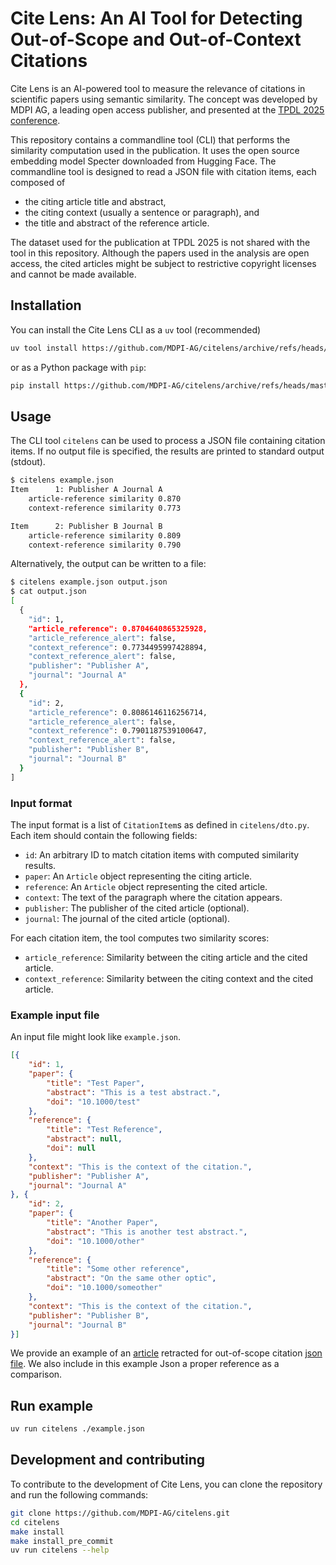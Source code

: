# Cite Lens: An AI Tool for Detecting Out-of-Scope and Out-of-Context Citations

Cite Lens is an AI-powered tool to measure the relevance of citations in scientific papers using semantic similarity.
The concept was developed by MDPI AG, a leading open access publisher, and presented at the
[TPDL 2025 conference](https://tpdl2025.github.io/).

This repository contains a commandline tool (CLI) that performs the similarity computation used in the publication.
It uses the open source embedding model Specter downloaded from Hugging Face.
The commandline tool is designed to read
a JSON file with citation items, each composed of

* the citing article title and abstract,
* the citing context (usually a sentence or paragraph), and
* the title and abstract of the reference article.

The dataset used for the publication at TPDL 2025 is not shared with the tool in this repository.
Although the papers used in the analysis are open access, the cited articles might be subject
to restrictive copyright licenses and cannot be made available.

## Installation

You can install the Cite Lens CLI as a `uv` tool (recommended)

```bash
uv tool install https://github.com/MDPI-AG/citelens/archive/refs/heads/master.zip
```

or as a Python package with `pip`:

```bash
pip install https://github.com/MDPI-AG/citelens/archive/refs/heads/master.zip
```

## Usage

The CLI tool `citelens` can be used to process a JSON file containing citation items. If no output file is specified, the results are printed to standard output (stdout).

```bash
$ citelens example.json
Item      1: Publisher A Journal A
    article-reference similarity 0.870
    context-reference similarity 0.773

Item      2: Publisher B Journal B
    article-reference similarity 0.809
    context-reference similarity 0.790
```

Alternatively, the output can be written to a file:

```bash
$ citelens example.json output.json
$ cat output.json
[
  {
    "id": 1,
    "article_reference": 0.8704640865325928,
    "article_reference_alert": false,
    "context_reference": 0.7734495997428894,
    "context_reference_alert": false,
    "publisher": "Publisher A",
    "journal": "Journal A"
  },
  {
    "id": 2,
    "article_reference": 0.8086146116256714,
    "article_reference_alert": false,
    "context_reference": 0.7901187539100647,
    "context_reference_alert": false,
    "publisher": "Publisher B",
    "journal": "Journal B"
  }
]
```

### Input format

The input format is a list of `CitationItem`s as defined in `citelens/dto.py`. Each item should contain the following fields:

- `id`: An arbitrary ID to match citation items with computed similarity results.
- `paper`: An `Article` object representing the citing article.
- `reference`: An `Article` object representing the cited article.
- `context`: The text of the paragraph where the citation appears.
- `publisher`: The publisher of the cited article (optional).
- `journal`: The journal of the cited article (optional).

For each citation item, the tool computes two similarity scores:

- `article_reference`: Similarity between the citing article and the cited article.
- `context_reference`: Similarity between the citing context and the cited article.

### Example input file

An input file might look like `example.json`.

```json
[{
    "id": 1,
    "paper": {
        "title": "Test Paper",
        "abstract": "This is a test abstract.",
        "doi": "10.1000/test"
    },
    "reference": {
        "title": "Test Reference",
        "abstract": null,
        "doi": null
    },
    "context": "This is the context of the citation.",
    "publisher": "Publisher A",
    "journal": "Journal A"
}, {
    "id": 2,
    "paper": {
        "title": "Another Paper",
        "abstract": "This is another test abstract.",
        "doi": "10.1000/other"
    },
    "reference": {
        "title": "Some other reference",
        "abstract": "On the same other optic",
        "doi": "10.1000/someother"
    },
    "context": "This is the context of the citation.",
    "publisher": "Publisher B",
    "journal": "Journal B"
}]
```


We provide an example of an [article](https://doi.org/10.1007/s12517-022-10107-4) retracted for out-of-scope citation [json file](./real_case_example.json). We also include in this example Json a proper reference as a comparison.

## Run example

```bash
uv run citelens ./example.json
```

## Development and contributing

To contribute to the development of Cite Lens, you can clone the repository and run the following commands:

```bash
git clone https://github.com/MDPI-AG/citelens.git
cd citelens
make install
make install_pre_commit
uv run citelens --help
```
 
